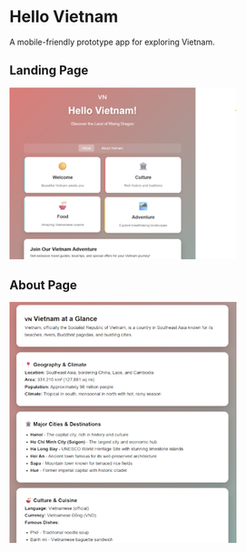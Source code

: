 # Hello Vietnam
A mobile-friendly prototype app for exploring Vietnam.

<H2>Landing Page</H2>
<img src="assets/landing-page.png" alt="Hello Vietnam Landing Page" width="400"><br>

<H2>About Page</H2>
<img src="assets/about-page.png" alt="About Vietnam Page" width="400">
